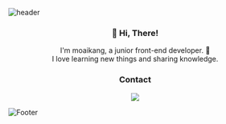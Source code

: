 ![header](https://capsule-render.vercel.app/api?type=wave&color=FF9D8D&height=300&section=header&text=moaikang&fontSize=70&animation=fadeIn&fontColor=ffffff&fontAlignY=40)

<h3 align="center">👋 Hi, There!</h3>
<p align="center">
I'm moaikang, a junior front-end developer. 🌱 <br>
I love learning new things and sharing knowledge.
</p>

<h3 align="center">Contact</h3>
<p align="center">
  <a target="_blank" href="mailto:moaikang.dev@gmail.com?subject=Hello%20Ileri,%20From%20Github"><img src="https://img.shields.io/badge/gmail-%23D14836.svg?&style=flat-square&logo=gmail&logoColor=white" /></a>
</p>

![Footer](https://capsule-render.vercel.app/api?type=wave&color=FF9D8D&height=300&section=footer&fontSize=70&animation=fadeIn&fontColor=ffffff&fontAlignY=40)
